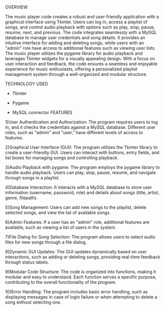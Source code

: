 OVERVIEW

The music player code creates a robust and user-friendly application with a graphical interface using Tkinter. Users can log in, access a playlist of songs, and control audio playback with options such as play, stop, pause, resume, next, and previous. The code integrates seamlessly with a MySQL database to manage user credentials and song details. It provides an intuitive interface for adding and deleting songs, while users with an "admin" role have access to additional features such as viewing user lists. The music player utilizes the pygame library for audio playback and leverages Tkinter widgets for a visually appealing design. With a focus on user interaction and feedback, the code ensures a seamless and enjoyable experience for music enthusiasts, offering a personalized playlist management system through a well-organized and modular structure.

TECHNOLOGY USED

  * Tkinter
  
  * Pygame
  
  * MySQL connector
FEATURES

1)User Authentication and Authorization: The program requires users to log in, and it checks the credentials against a MySQL database. Different user roles, such as "admin" and "user," have different levels of access to features.

2)Graphical User Interface (GUI): The program utilizes the Tkinter library to create a user-friendly GUI. Users can interact with buttons, entry fields, and list boxes for managing songs and controlling playback.

3)Audio Playback with pygame: The program employs the pygame library to handle audio playback. Users can play, stop, pause, resume, and navigate through songs in a playlist.

4)Database Interaction: It interacts with a MySQL database to store user information (username, password, role) and details about songs (title, artist, genre, filepath).

5)Song Management: Users can add new songs to the playlist, delete selected songs, and view the list of available songs.

6)Admin Features: If a user has an "admin" role, additional features are available, such as viewing a list of users in the system.

7)File Dialog for Song Selection: The program allows users to select audio files for new songs through a file dialog.

8)Dynamic GUI Updates: The GUI updates dynamically based on user interactions, such as adding or deleting songs, providing real-time feedback through status labels.

9)Modular Code Structure: The code is organized into functions, making it modular and easy to understand. Each function serves a specific purpose, contributing to the overall functionality of the program.

10)Error Handling: The program includes basic error handling, such as displaying messages in case of login failure or when attempting to delete a song without selecting one.

